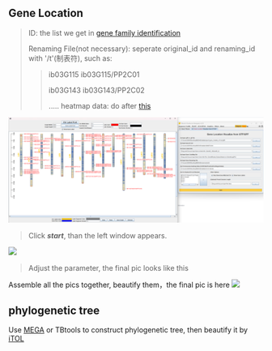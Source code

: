 ## Gene Location
> ID: the list we get in [gene family identification](https://github.com/18297928865/gene-family/blob/identification/README.md)
>
> Renaming File(not necessary): seperate original_id and renaming_id with '/t'(制表符), such as:
> >ib03G115    ib03G115/PP2C01
> >
> >ib03G143    ib03G143/PP2C02
> >
> >.....
> heatmap data: do after [this](https://blog.csdn.net/2301_78630677/article/details/132155721)

![](https://github.com/18297928865/gene-family/blob/FIIGURES/gl.png)
> Click ***start***, than the left window appears.


![](https://github.com/18297928865/gene-family/blob/FIIGURES/gene%20location.600dpi.jpg)
> Adjust the parameter, the final pic looks like this 

Assemble all the pics together, beautify them，the final pic is here
![](https://github.com/18297928865/gene-family/blob/FIIGURES/gene%20location.png)

##  phylogenetic tree

Use [MEGA](https://protocols.mushroomlab.cn/archives/mega-usage) or TBtools to construct phylogenetic tree, then beautify it by [iTOL](https://www.zhihu.com/question/56882412)
